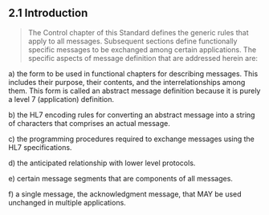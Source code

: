 ## 2.1 Introduction

> The Control chapter of this Standard defines the generic rules that apply to all messages. Subsequent sections define functionally specific messages to be exchanged among certain applications. The specific aspects of message definition that are addressed herein are:

a) the form to be used in functional chapters for describing messages. This includes their purpose, their contents, and the interrelationships among them. This form is called an abstract message definition because it is purely a level 7 (application) definition.

b) the HL7 encoding rules for converting an abstract message into a string of characters that comprises an actual message.

c) the programming procedures required to exchange messages using the HL7 specifications.

d) the anticipated relationship with lower level protocols.

e) certain message segments that are components of all messages.

f) a single message, the acknowledgment message, that MAY be used unchanged in multiple applications.
